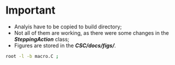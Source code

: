 Important
=========

 + Analyis have to be copied to build directory;
 + Not all of them are working, as there were some changes
    in the **_SteppingAction_** class;
 + Figures are stored in the **_CSC/docs/figs/_**.

```bash              
root -l -b macro.C ;
```                  
